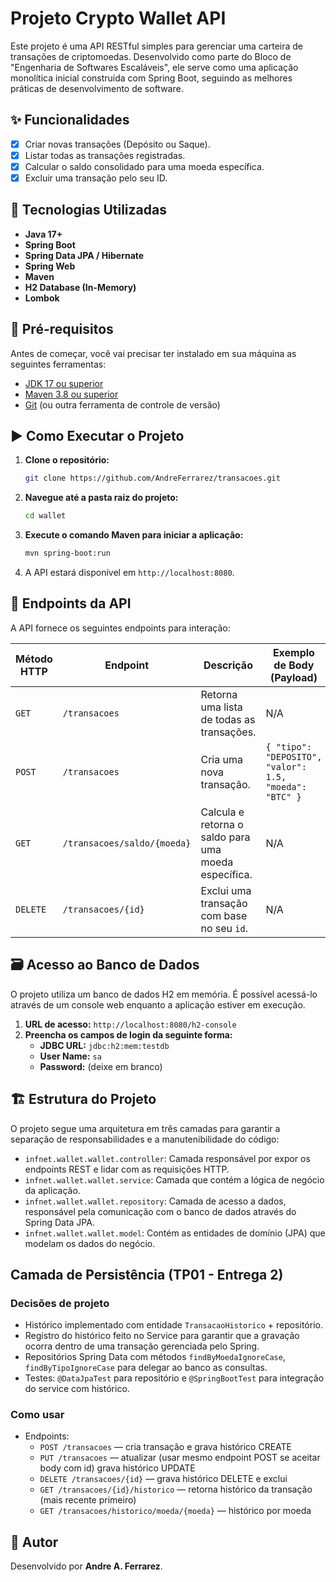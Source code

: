 # Projeto Crypto Wallet API

Este projeto é uma API RESTful simples para gerenciar uma carteira de transações de criptomoedas. Desenvolvido como parte do Bloco de "Engenharia de Softwares Escaláveis", ele serve como uma aplicação monolítica inicial construída com Spring Boot, seguindo as melhores práticas de desenvolvimento de software.

## ✨ Funcionalidades 

- [x] Criar novas transações (Depósito ou Saque).
- [x] Listar todas as transações registradas.
- [x] Calcular o saldo consolidado para uma moeda específica.
- [x] Excluir uma transação pelo seu ID.

## 🚀 Tecnologias Utilizadas

- **Java 17+**
- **Spring Boot**
- **Spring Data JPA / Hibernate**
- **Spring Web**
- **Maven**
- **H2 Database (In-Memory)**
- **Lombok**

## 🔧 Pré-requisitos

Antes de começar, você vai precisar ter instalado em sua máquina as seguintes ferramentas:
- [JDK 17 ou superior](https://www.oracle.com/java/technologies/downloads/)
- [Maven 3.8 ou superior](https://maven.apache.org/download.cgi)
- [Git](https://git-scm.com/downloads) (ou outra ferramenta de controle de versão)

## ▶️ Como Executar o Projeto

1. **Clone o repositório:**
   ```bash
   git clone https://github.com/AndreFerrarez/transacoes.git
   ```

2. **Navegue até a pasta raiz do projeto:**
   ```bash
   cd wallet
   ```

3. **Execute o comando Maven para iniciar a aplicação:**
   ```bash
   mvn spring-boot:run
   ```

4. A API estará disponível em `http://localhost:8080`.

## 🔌 Endpoints da API

A API fornece os seguintes endpoints para interação:

| Método HTTP | Endpoint                         | Descrição                                         | Exemplo de Body (Payload)                                                                         |
|-------------|----------------------------------|-----------------------------------------------------|---------------------------------------------------------------------------------------------------|
| `GET`       | `/transacoes`                    | Retorna uma lista de todas as transações.           | N/A                                                                                               |
| `POST`      | `/transacoes`                    | Cria uma nova transação.                            | `{ "tipo": "DEPOSITO", "valor": 1.5, "moeda": "BTC" }`                                            |
| `GET`       | `/transacoes/saldo/{moeda}`      | Calcula e retorna o saldo para uma moeda específica.| N/A                                                                                               |
| `DELETE`    | `/transacoes/{id}`               | Exclui uma transação com base no seu `id`.          | N/A                                                                                               |

## 🗃️ Acesso ao Banco de Dados

O projeto utiliza um banco de dados H2 em memória. É possível acessá-lo através de um console web enquanto a aplicação estiver em execução.

1. **URL de acesso:** `http://localhost:8080/h2-console`
2. **Preencha os campos de login da seguinte forma:**
   - **JDBC URL:** `jdbc:h2:mem:testdb`
   - **User Name:** `sa`
   - **Password:** (deixe em branco)

## 🏗️ Estrutura do Projeto

O projeto segue uma arquitetura em três camadas para garantir a separação de responsabilidades e a manutenibilidade do código:

- `infnet.wallet.wallet.controller`: Camada responsável por expor os endpoints REST e lidar com as requisições HTTP.
- `infnet.wallet.wallet.service`: Camada que contém a lógica de negócio da aplicação.
- `infnet.wallet.wallet.repository`: Camada de acesso a dados, responsável pela comunicação com o banco de dados através do Spring Data JPA.
- `infnet.wallet.wallet.model`: Contém as entidades de domínio (JPA) que modelam os dados do negócio.




## Camada de Persistência (TP01 - Entrega 2)

### Decisões de projeto
- Histórico implementado com entidade `TransacaoHistorico` + repositório.
- Registro do histórico feito no Service para garantir que a gravação ocorra dentro de uma transação gerenciada pelo Spring.
- Repositórios Spring Data com métodos `findByMoedaIgnoreCase`, `findByTipoIgnoreCase` para delegar ao banco as consultas.
- Testes: `@DataJpaTest` para repositório e `@SpringBootTest` para integração do service com histórico.

### Como usar
- Endpoints:
   - `POST /transacoes` — cria transação e grava histórico CREATE
   - `PUT /transacoes` — atualizar (usar mesmo endpoint POST se aceitar body com id) grava histórico UPDATE
   - `DELETE /transacoes/{id}` — grava histórico DELETE e exclui
   - `GET /transacoes/{id}/historico` — retorna histórico da transação (mais recente primeiro)
   - `GET /transacoes/historico/moeda/{moeda}` — histórico por moeda





## 👤 Autor

Desenvolvido por **Andre A. Ferrarez**.
